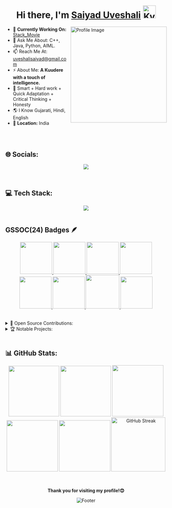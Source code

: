 
<h1 align="center"> Hi there, I'm <a href="https://www.linkedin.com/in/saiyad-uveshali-02704b265/">Saiyad Uveshali</a> <img height="40" alt="Kyubey" src="https://raw.githubusercontent.com/innng/innng/master/assets/kyubey.gif"/></h1>

<img align="right" src="https://github.com/SankshipthShetty/SankshipthShetty/assets/99337968/2bd05422-3a3b-4d7c-94a1-7cdb584c09d7" alt="Profile Image" width="300"/>

- 🌱 **Currently Working On:** [Stack_Movie](https://stack-movies.vercel.app/)<br>
- 💬 Ask Me About: C++, Java, Python, AIML. <br>
- 📫 Reach Me At: [uveshalisaiyad@gmail.com](mailto:uveshalisaiyad@gmail.com) <br>
- ⚡ About Me: **A Kuudere with a touch of intelligence.** <br>
- 💎 Smart + Hard work + Quick Adaptation + Critical Thinking + Honesty <br>
- 🌎 I Know Gujarati, Hindi, English <br>
- 📍 **Location:** India <br>

<br>
<br>

## 🌐 Socials:

<div align="center">

<a href="https://www.linkedin.com/in/saiyad-uveshali-02704b265/" target="_blank"><img src="https://img.shields.io/badge/LinkedIn-0077B5?style=for-the-badge&logo=linkedin&logoColor=white" /></a>

</div>

<br>

## 💻 Tech Stack:

<div align="center">

<a href="#" target="_blank">
<img src="https://skillicons.dev/icons?i=html,css,javascript,bootstrap,react,nodejs,express,jquery,materialui,tailwind,redux,ts,vite,mongodb,mysql,threejs,next,postman,cpp,java,python,aws,vercel,netlify,render,firebase,git,bash,github,kaggle,Tensorflow&perline=11" />
</a>

</div>

<br>

## GSSOC(24) Badges 🪶
<div style='display:flex; align-items:center; gap: 10px;' align='center'><a href="https://gssoc.girlscript.tech/leaderboard">
<img src="https://raw.githubusercontent.com/GSSoC24/Postman-Challenge/main/docs/assets/Postman%20White.png" width="100px" height="100px" />
  <img src="https://raw.githubusercontent.com/GSSoC24/Postman-Challenge/main/docs/assets/1.png" width="100px" height="100px" />
  <img src="https://raw.githubusercontent.com/GSSoC24/Postman-Challenge/main/docs/assets/2.png" width="100px" height="100px" />
  <img src="https://raw.githubusercontent.com/GSSoC24/Postman-Challenge/main/docs/assets/3.png" width="100px" height="100px" />
  <img src="https://raw.githubusercontent.com/GSSoC24/Postman-Challenge/main/docs/assets/4.png" width="100px" height="100px" />
  <img src="https://raw.githubusercontent.com/GSSoC24/Postman-Challenge/main/docs/assets/5.png" width="100px" height="100px" />
  <img src="https://raw.githubusercontent.com/GSSoC24/Postman-Challenge/main/docs/assets/6.png" width="105px" height="105px" />
  <img src="https://raw.githubusercontent.com/GSSoC24/Postman-Challenge/main/docs/assets/7.png" width="100px" height="100px" />
  </a>
</div>
<br>
<br>

<details><summary>🚀 Open Source Contributions:</summary>
  <br>
  <table width="100%" align="center">
    <tr>
    </tr>
    <tr>
      <td>GirlScript Summer of Code (GSSoC'24) </td>
      <td>
        <ul>
          <li>Role: <strong>Open Source Contributor</strong></li>
          <li>Contributed to multiple open-source projects.</li>
          <li>Fixed Frontend as well as Backend issues, added FAQs, and enhanced features.</li>
        </ul>
      </td>
    </tr>
    <tr>
      <td>Social winter of code (SWOC'25)</td>
      <td>
        <ul>
          <li>Role: <strong>Project Admin, Mentor</strong></li>
          <li>Managed GitHub repositories, assigned issues, guided contributors, and resolved code conflicts.</li>
          <li>Successfully handled project administration and contributed to the project's growth and development.</li>
        </ul>
      </td>
    </tr>
  </table>
</details>

<details><summary>🏆 Notable Projects:</summary>
  <br>
  <table width="100%">
    <tr>
      <th>Project</th>
      <th>Description</th>
    </tr>
    <tr>
      <td><a href="https://stack-movies.vercel.app/">Stack_Movie</a></td>
      <td>We are proud to have won StackHack Hackathon with this innovative project. Our project is a full-stack movie management system built with React.js, Node.js, Express.js, and MongoDB. It allows users to browse movies by theater, view detailed information, and make reservations, all while ensuring secure user sessions through JWT-based authentication and role-based access control. Admins can easily manage movie records and user reservations via a dedicated dashboard. The responsive design ensures a seamless experience across devices, making it an ideal solution for cinemas. </td>
    </tr>
  </table>
</details>

<br>

## 📊 GitHub Stats:

<div align="center">

<img height="158em" src="https://github-profile-summary-cards.vercel.app/api/cards/profile-details?username=Uvesh99&theme=radical">
<img height="158em" src="https://github-profile-summary-cards.vercel.app/api/cards/stats?username=Uvesh99&theme=radical">
<img height="160em" src="https://github-profile-summary-cards.vercel.app/api/cards/repos-per-language?username=Uvesh99&theme=radical">
<img height="160em" src="https://github-profile-summary-cards.vercel.app/api/cards/most-commit-language?username=Uvesh99&theme=radical">
<img height="160em" src="https://github-profile-summary-cards.vercel.app/api/cards/productive-time?username=Uvesh99&theme=radical&utcOffset=8">
<img height="169em" src="https://github-readme-streak-stats.herokuapp.com/?user=Uvesh99&theme=blood-dark&type=png" alt="GitHub Streak" />

</div><br>

<br>

<p align="center">
  <b>Thank you for visiting my profile!😊</b>
</p>

<p align="center">
  <img src="https://capsule-render.vercel.app/api?type=waving&color=gradient&height=60&section=footer" alt="Footer"/>
</p>
